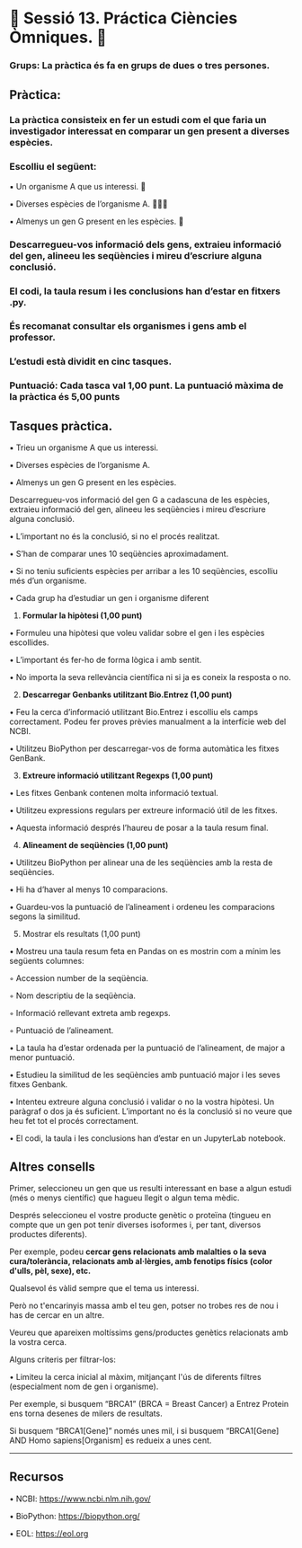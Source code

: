 # 🧬 Sessió 13. Práctica Ciències Òmniques. 🧬

### Grups: La pràctica és fa en grups de dues o tres persones.

## Pràctica:

### La pràctica consisteix en fer un estudi com el que faria un investigador interessat en comparar un gen present a diverses espècies.

### Escolliu el següent:

▪ Un organisme A que us interessi. 🐶

▪ Diverses espècies de l’organisme A. 🐶🐺🦊

▪ Almenys un gen G present en les espècies. 🧬

### Descarregueu-vos informació dels gens, extraieu informació del gen, alineeu les seqüències i mireu d’escriure alguna conclusió.

### El codi, la taula resum i les conclusions han d’estar en fitxers .py.

### És recomanat consultar els organismes i gens amb el professor.

### L’estudi està dividit en cinc tasques.

### Puntuació: Cada tasca val 1,00 punt. La puntuació màxima de la pràctica és 5,00 punts

## Tasques pràctica.

▪ Trieu un organisme A que us interessi.

▪ Diverses espècies de l’organisme A.

▪ Almenys un gen G present en les espècies.


Descarregueu-vos informació del gen G a cadascuna de les espècies, extraieu informació del gen,
alineeu les seqüències i mireu d’escriure alguna conclusió.

• L’important no és la conclusió, si no el procés realitzat.

• S’han de comparar unes 10 seqüències aproximadament.

• Si no teniu suficients espècies per arribar a les 10 seqüències, escolliu més d’un organisme.

• Cada grup ha d’estudiar un gen i organisme diferent


1. **Formular la hipòtesi (1,00 punt)**
   
• Formuleu una hipòtesi que voleu validar sobre el gen i les espècies escollides.

• L’important és fer-ho de forma lògica i amb sentit.

• No importa la seva rellevància científica ni si ja es coneix la resposta o no.

2. **Descarregar Genbanks utilitzant Bio.Entrez (1,00 punt)**
   
• Feu la cerca d’informació utilitzant Bio.Entrez i escolliu els camps correctament.
Podeu fer proves prèvies manualment a la interfície web del NCBI.

• Utilitzeu BioPython per descarregar-vos de forma automàtica les fitxes GenBank.

3. **Extreure informació utilitzant Regexps (1,00 punt)**
   
• Les fitxes Genbank contenen molta informació textual.

• Utilitzeu expressions regulars per extreure informació útil de les fitxes.

• Aquesta informació després l’haureu de posar a la taula resum final.

4. **Alineament de seqüències (1,00 punt)**
   
• Utilitzeu BioPython per alinear una de les seqüències amb la resta de seqüències.

• Hi ha d’haver al menys 10 comparacions.

• Guardeu-vos la puntuació de l’alineament i ordeneu les comparacions segons la similitud.

5. Mostrar els resultats (1,00 punt)
   
• Mostreu una taula resum feta en Pandas on es mostrin com a mínim les següents columnes:

◦ Accession number de la seqüència.

◦ Nom descriptiu de la seqüència.

◦ Informació rellevant extreta amb regexps.

◦ Puntuació de l’alineament.

• La taula ha d’estar ordenada per la puntuació de 
l’alineament, de major a menor puntuació.

• Estudieu la similitud de les seqüències amb puntuació major i les seves fitxes Genbank.

• Intenteu extreure alguna conclusió i validar o no la vostra hipòtesi. Un paràgraf o dos ja és suficient. 
L’important no és la conclusió si no veure que heu fet tot el procés correctament.

• El codi, la taula i les conclusions han d’estar en un JupyterLab notebook.


## Altres consells

Primer, seleccioneu un gen que us resulti interessant en base a algun estudi (més o menys científic) que hagueu llegit o algun tema mèdic.

Després seleccioneu el vostre producte genètic o proteïna (tingueu en compte que un gen pot tenir diverses isoformes i, per tant, diversos productes diferents).

Per exemple, podeu **cercar gens relacionats amb malalties o la seva cura/tolerància, relacionats amb al·lèrgies, amb fenotips físics (color d'ulls, pèl, sexe), etc.**

Qualsevol és vàlid sempre que el tema us interessi. 

Però no t'encarinyis massa amb el teu gen, potser no trobes res de nou i has de cercar en un altre.

Veureu que apareixen moltíssims gens/productes genètics relacionats amb la vostra cerca. 

Alguns criteris per filtrar-los:

• Limiteu la cerca inicial al màxim, mitjançant l'ús de diferents filtres (especialment nom de gen i organisme). 

Per exemple, si busquem “BRCA1” (BRCA = Breast Cancer) a Entrez Protein ens torna desenes de milers de resultats. 

Si busquem “BRCA1[Gene]” només unes mil, i si
busquem “BRCA1[Gene] AND Homo sapiens[Organism] es redueix a unes cent.

<hr/>

## Recursos

• NCBI: https://www.ncbi.nlm.nih.gov/

• BioPython: https://biopython.org/

• EOL: https://eol.org

